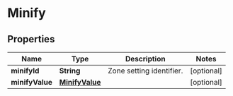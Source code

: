 # Minify

## Properties
Name | Type | Description | Notes
------------ | ------------- | ------------- | -------------
**minifyId** | **String** | Zone setting identifier. |  [optional]
**minifyValue** | [**MinifyValue**](MinifyValue.md) |  |  [optional]
